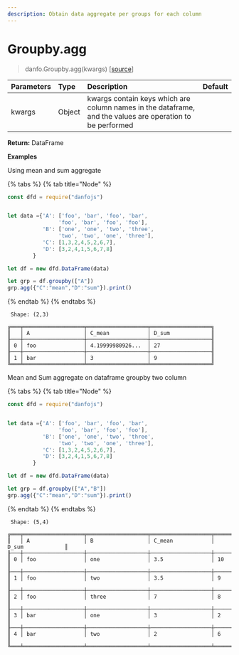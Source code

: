 ```yaml
---
description: Obtain data aggregate per groups for each column
---
```


# Groupby.agg

> danfo.Groupby.agg\(kwargs\)       \[[source](https://github.com/opensource9ja/danfojs/blob/master/danfojs/src/core/groupby.js#L349)\]

| Parameters | Type | Description | Default |
| :--- | :--- | :--- | :--- |
| kwargs | Object | kwargs contain keys which are column names in the dataframe, and the values are operation to be performed |  |

**Return:** DataFrame

**Examples**

Using mean and sum aggregate

{% tabs %}
{% tab title="Node" %}
```javascript
const dfd = require("danfojs")


let data ={'A': ['foo', 'bar', 'foo', 'bar',
                'foo', 'bar', 'foo', 'foo'],
           'B': ['one', 'one', 'two', 'three',
                'two', 'two', 'one', 'three'],
           'C': [1,3,2,4,5,2,6,7],
           'D': [3,2,4,1,5,6,7,8]
        }

let df = new dfd.DataFrame(data)

let grp = df.groupby(["A"])
grp.agg({"C":"mean","D":"sum"}).print()
```
{% endtab %}
{% endtabs %}

```text
 Shape: (2,3) 

╔═══╤═══════════════════╤═══════════════════╤═══════════════════╗
║   │ A                 │ C_mean            │ D_sum             ║
╟───┼───────────────────┼───────────────────┼───────────────────╢
║ 0 │ foo               │ 4.19999980926...  │ 27                ║
╟───┼───────────────────┼───────────────────┼───────────────────╢
║ 1 │ bar               │ 3                 │ 9                 ║
╚═══╧═══════════════════╧═══════════════════╧═══════════════════╝
```

Mean and Sum aggregate on dataframe groupby two column

{% tabs %}
{% tab title="Node" %}
```javascript
const dfd = require("danfojs")


let data ={'A': ['foo', 'bar', 'foo', 'bar',
                'foo', 'bar', 'foo', 'foo'],
           'B': ['one', 'one', 'two', 'three',
                'two', 'two', 'one', 'three'],
           'C': [1,3,2,4,5,2,6,7],
           'D': [3,2,4,1,5,6,7,8]
        }

let df = new dfd.DataFrame(data)

let grp = df.groupby(["A","B"])
grp.agg({"C":"mean","D":"sum"}).print()
```
{% endtab %}
{% endtabs %}

```text
 Shape: (5,4) 

╔═══╤═══════════════════╤═══════════════════╤═══════════════════╤═══════════════════╗
║   │ A                 │ B                 │ C_mean            │ D_sum             ║
╟───┼───────────────────┼───────────────────┼───────────────────┼───────────────────╢
║ 0 │ foo               │ one               │ 3.5               │ 10                ║
╟───┼───────────────────┼───────────────────┼───────────────────┼───────────────────╢
║ 1 │ foo               │ two               │ 3.5               │ 9                 ║
╟───┼───────────────────┼───────────────────┼───────────────────┼───────────────────╢
║ 2 │ foo               │ three             │ 7                 │ 8                 ║
╟───┼───────────────────┼───────────────────┼───────────────────┼───────────────────╢
║ 3 │ bar               │ one               │ 3                 │ 2                 ║
╟───┼───────────────────┼───────────────────┼───────────────────┼───────────────────╢
║ 4 │ bar               │ two               │ 2                 │ 6                 ║
╚═══╧═══════════════════╧═══════════════════╧═══════════════════╧═══════════════════╝
```

